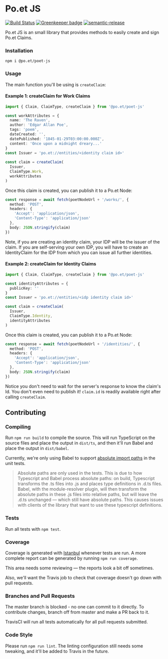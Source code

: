 # Po.et JS

[![Build Status](https://travis-ci.org/poetapp/poet-js.svg?branch=master)](https://travis-ci.org/poetapp/poet-js) [![Greenkeeper badge](https://badges.greenkeeper.io/poetapp/poet-js.svg)](https://greenkeeper.io/) [![semantic-release](https://img.shields.io/badge/%20%20%F0%9F%93%A6%F0%9F%9A%80-semantic--release-e10079.svg)](https://github.com/semantic-release/semantic-release)


Po.et JS is an small library that provides methods to easily create and sign Po.et Claims. 

### Installation
```
npm i @po.et/poet-js
```

### Usage

The main function you'll be using is `createClaim`:

#### Example 1: createClaim for Work Claims
```ts
import { Claim, ClaimType, createClaim } from '@po.et/poet-js' 

const workAttributes = {
  name: 'The Raven',
  author: 'Edgar Allan Poe',
  tags: 'poem',
  dateCreated: '',
  datePublished: '1845-01-29T03:00:00.000Z',
  content: 'Once upon a midnight dreary...'
}
const Issuer = 'po.et://entities/<identity claim id>'
 
const claim = createClaim(
  Issuer,
  ClaimType.Work,
  workAttributes
)
```

Once this claim is created, you can publish it to a Po.et Node:
```ts
const response = await fetch(poetNodeUrl + '/works/', {
  method: 'POST',
  headers: {
	'Accept': 'application/json',
	'Content-Type': 'application/json'
  },
  body: JSON.stringify(claim)
})
```
Note, if you are creating an identity claim, your IDP will be the issuer of the claim. If you are self-serving your own 
IDP, you will have to create an IdentityClaim for the IDP from which you can issue all further identities.

#### Example 2: createClaim for Identity Claims
```ts
import { Claim, ClaimType, createClaim } from '@po.et/poet-js'

const identityAttributes = {
  publicKey: ''
}
const Issuer = 'po.et://entities/<idp identity claim id>'

const claim = createClaim(
  Issuer,
  ClaimType.Identity,
  identityAttributes
) 
```
Once this claim is created, you can publish it to a Po.et Node:
```ts
const response = await fetch(poetNodeUrl + '/identities/', {
  method: 'POST',
  headers: {
	'Accept': 'application/json',
	'Content-Type': 'application/json'
  },
  body: JSON.stringify(claim)
})
```


Notice you don't need to wait for the server's response to know the claim's Id. You don't even need to publish it! `claim.id` is readily available right after calling `createClaim`.

## Contributing

### Compiling
Run `npm run build` to compile the source. This will run TypeScript on the source files and place the output in `dist/ts`, and then it'll run Babel and place the output in `dist/babel`.

Currently, we're only using Babel to support [absolute import paths](https://github.com/tleunen/babel-plugin-module-resolver) in the unit tests. 
> Absolute paths are only used in the tests. This is due to how Typescript and Babel process absolute paths: on build, Typescript transforms the .ts files into .js and places type definitions in .d.ts files. Babel, with the module-resolver plugin, will then transform the absolute paths in these .js files into relative paths, but will leave the .d.ts unchanged — which still have absolute paths. This causes issues with clients of the library that want to use these typescript definitions.   

### Tests
Run all tests with `npm test`.


### Coverage
Coverage is generated with [Istanbul](https://github.com/istanbuljs/nyc) whenever tests are run.
A more complete report can be generated by running `npm run coverage`.

This area needs some reviewing — the reports look a bit off sometimes.

Also, we'll want the Travis job to check that coverage doesn't go down with pull requests. 

### Branches and Pull Requests
The master branch is blocked - no one can commit to it directly. To contribute changes, branch off from master and make a PR back to it. 

TravisCI will run all tests automatically for all pull requests submitted.

### Code Style
Please run `npm run lint`. The linting configuration still needs some tweaking, and it'll be added to Travis in the future.

